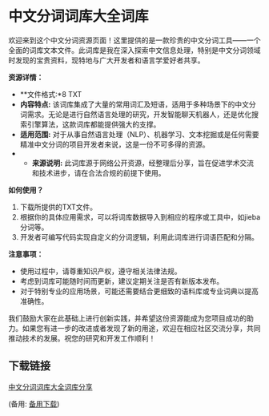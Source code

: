 # 中文分词词库大全词库

欢迎来到这个中文分词资源页面！这里提供的是一款珍贵的中文分词工具——一个全面的词库文本文件。此词库是我在深入探索中文信息处理，特别是中文分词领域时发现的宝贵资料，现特地与广大开发者和语言学爱好者共享。

**资源详情：**
- **文件格式:*8 TXT
- **内容特点:** 该词库集成了大量的常用词汇及短语，适用于多种场景下的中文分词需求。无论是进行自然语言处理的研究，开发智能聊天机器人，还是优化搜索引擎算法，这款词库都能提供强大的支撑。
- **适用范围:** 对于从事自然语言处理（NLP）、机器学习、文本挖掘或是任何需要精准中文分词的项目开发者来说，这是一份不可多得的资源。
- - **来源说明:** 此词库源于网络公开资源，经整理后分享，旨在促进学术交流和技术进步，请在合法合规的前提下使用。

**如何使用？**
1. 下载所提供的TXT文件。
2. 根据你的具体应用需求，可以将词库数据导入到相应的程序或工具中，如jieba分词等。
3. 开发者可编写代码实现自定义的分词逻辑，利用此词库进行词语匹配和分隔。

**注意事项：**
- 使用过程中，请尊重知识产权，遵守相关法律法规。
- 考虑到词库可能随时间而更新，建议定期关注是否有新版本发布。
- 对于特别专业的应用场景，可能还需要结合更细致的语料库或专业词典以提高准确性。

我们鼓励大家在此基础上进行创新实践，并希望这份资源能成为您项目成功的助力。如果您有进一步的改进或者发现了新的用途，欢迎在相应社区交流分享，共同推动技术的发展。祝您的研究和开发工作顺利！

## 下载链接
[中文分词词库大全词库分享](https://pan.quark.cn/s/75e53b976249) 

(备用: [备用下载](https://pan.baidu.com/s/1nEfvKF4q-6LsyYNNHPaPpQ?pwd=1234))
